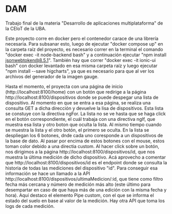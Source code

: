 # DAM
Trabajo final de la materia "Desarrollo de aplicaciones multiplataforma" de la CEIoT de la UBA.

Este proyecto corre en docker pero el contenedor carace de una librería necesaria. Para subsanar esto, luego de ejecutar "docker compose up" en la carpeta raíz del proyecto, es necesario correr en la terminal el comando "docker exec -it node-backend bash" y a continuación ejecutar "npm install jsonwebtoken@8.5.1".
También hay que correr "docker exec -it ionic-ui bash" con docker levantado en esa misma carpeta raíz y luego ejecutar "npm install --save higcharts", ya que es necesario para que al ver los archivos del generador de la imagen gauge.

Hasta el momento, el proyecta con una página de inicio (http://localhost:8100/home) con un botón que redirige a la página http://localhost:8100/dispositivos donde se puede despegar una lista de dispositivo. Al momento en que se entra a esa página, se realiza una consulta GET a dicha dirección y devuelve la lisa de dispositivos. Esta lista se constuye con la directiva ngFor. La lista no se ve hasta que se haga click en el botón correspondiente, el cuál trabaja con una directiva ngIf, que muestra esa lista y otro boton que oculta la lista. Al mismo tiempo cuando se muestra la lista y el otro botón, el primero se oculta. En la lista se despliegan los 6 botones, dnde cada uno coresponde a un dispositivos de la base de dato. Al pasar por encima de estos botones con el mouse, estos toman color debido a una directia custom. Al hacer click sobre un botón, nos dirigimos a la página http://localhost:8100/dispositivos/id, que nos muestra la última medición de dicho dispositivo. Acá aprovecho a comentar que http://localhost:8100/dispositivos/id es el endpoint donde se consulta la historia de todas las mediciones del dispositivo "id". Para conseguir esa información se hace un llamado a la API http://localhost:8100/dispositivos/ultimaMedicion/:id, que tiene como filtro fecha más cercana y número de medición más alto (este último para desempartar en caso de que haya más de una edición con la misma fecha y hora). Aquí destaco el elemento Pipe custom, con el que se informa el estado del suelo en base al valor de la medición.  Hay otra API que toma los logs de cada medición.